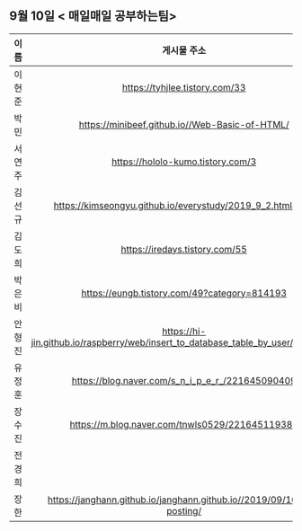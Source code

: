 ## 9월 10일  < 매일매일 공부하는팀>

| 이름   |                         게시물 주소                          |
| ------ | :----------------------------------------------------------: |
| 이현준 |                https://tyhjlee.tistory.com/33                |
| 박민   |        https://minibeef.github.io//Web-Basic-of-HTML/        |
| 서연주 |              https://hololo-kumo.tistory.com/3               |
| 김선규 | https://kimseongyu.github.io/everystudy/2019_9_2.html#first  |
| 김도희 |                https://iredays.tistory.com/55                |
| 박은비 |         https://eungb.tistory.com/49?category=814193         |
| 안형진 | https://hi-jin.github.io/raspberry/web/insert_to_database_table_by_user/index.html |
| 유정훈 |       https://blog.naver.com/s_n_i_p_e_r_/221645090409       |
| 장수진 |       https://m.blog.naver.com/tnwls0529/221645119381        |
| 전경희 |                                                              |
| 장한   | https://janghann.github.io/janghann.github.io//2019/09/10/7th-posting/ |

